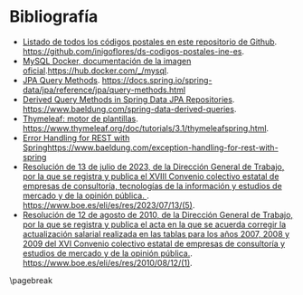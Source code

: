 # Bibliografía

* [Listado de todos los códigos postales en este repositorio de Github](https://github.com/inigoflores/ds-codigos-postales-ine-es). <https://github.com/inigoflores/ds-codigos-postales-ine-es>.
* [MySQL Docker, documentación de la imagen oficial](https://hub.docker.com/_/mysql).<https://hub.docker.com/_/mysql>.
* [JPA Query Methods](https://docs.spring.io/spring-data/jpa/reference/jpa/query-methods.html). <https://docs.spring.io/spring-data/jpa/reference/jpa/query-methods.html>
* [Derived Query Methods in Spring Data JPA Repositories](https://www.baeldung.com/spring-data-derived-queries). <https://www.baeldung.com/spring-data-derived-queries>. 
* [Thymeleaf: motor de plantillas](https://www.thymeleaf.org/doc/tutorials/3.1/thymeleafspring.html). <https://www.thymeleaf.org/doc/tutorials/3.1/thymeleafspring.html>.
* [Error Handling for REST with Spring](https://www.baeldung.com/exception-handling-for-rest-with-spring)<https://www.baeldung.com/exception-handling-for-rest-with-spring>
* [Resolución de 13 de julio de 2023, de la Dirección General de Trabajo, por la que se registra y publica el XVIII Convenio colectivo estatal de empresas de consultoría, tecnologías de la información y estudios de mercado y de la opinión pública. ](https://www.boe.es/eli/es/res/2023/07/13/(5)). <https://www.boe.es/eli/es/res/2023/07/13/(5)>. 
* [Resolución de 12 de agosto de 2010, de la Dirección General de Trabajo, por la que se registra y publica el acta en la que se acuerda corregir la actualización salarial realizada en las tablas para los años 2007, 2008 y 2009 del XVI Convenio colectivo estatal de empresas de consultoría y estudios de mercado y de la opinión pública.](https://www.boe.es/eli/es/res/2010/08/12/(1)). <https://www.boe.es/eli/es/res/2010/08/12/(1)>.

\pagebreak

